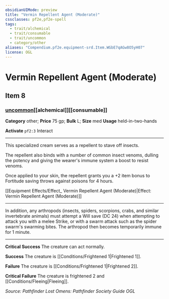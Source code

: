 ```yaml
---
obsidianUIMode: preview
title: "Vermin Repellent Agent (Moderate)"
cssclasses: pf2e,pf2e-spell
tags:
  - trait/alchemical
  - trait/consumable
  - trait/uncommon
  - category/other
aliases: "Compendium.pf2e.equipment-srd.Item.WGbE7qAGw8O5yH07"
license: OGL
---
```

# Vermin Repellent Agent (Moderate)
## Item 8
### [uncommon](uncommon "Uncommon Rarity Trait")[[alchemical]][[consumable]]

**Category** other; 
**Price** 75 gp; 
**Bulk** L; **Size** med
**Usage** held-in-two-hands

**Activate** `pf2:3` Interact

* * *

This specialized cream serves as a repellent to stave off insects.

The repellent also binds with a number of common insect venoms, dulling the potency and giving the wearer's immune system a boost to resist venoms.

Once applied to your skin, the repellent grants you a +2 item bonus to Fortitude saving throws against poisons for 4 hours.

[[Equipment Effects/Effect_ Vermin Repellent Agent (Moderate)|Effect: Vermin Repellent Agent (Moderate)]]

* * *

In addition, any arthropods (insects, spiders, scorpions, crabs, and similar invertebrate animals) must attempt a Will save (DC 24) when attempting to attack you with a melee Strike, or with a swarm attack such as the spider swarm's swarming bites. The arthropod then becomes temporarily immune for 1 minute.

* * *

**Critical Success** The creature can act normally.

**Success** The creature is [[Conditions/Frightened 1|Frightened 1]].

**Failure** The creature is [[Conditions/Frightened 1|Frightened 2]].

**Critical Failure** The creature is frightened 2 and [[Conditions/Fleeing|Fleeing]].

*Source: Pathfinder Lost Omens: Pathfinder Society Guide*
*OGL*